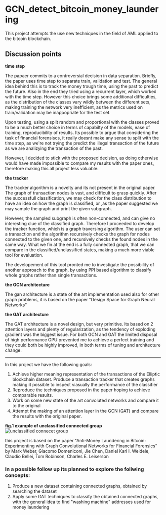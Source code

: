 # GCN_detect_bitcoin_money_laundering
This project attempts the use new techniques in the field of AML applied to the bitcoin blockchain.

## Discussion points 

__time step__

The papaer commits to a controversial decision in data separation. Briefly, the paper uses time step to separate train, validation and test. The general idea behind this is to track the money trough time, using the past to predict the future. Also in the end they tried using a recurrent layer, which worked with the time step. 
However this choice brings some additional difficulties, as the distribution of the classes vary wildly between the different sets, making training the network very inefficient, as the metrics used on train/validation may be inappopriate for the test set. 

Upon testing, using a split random and proportional with the classes proved to be a much better choice in terms of capabilty of the models, ease of training, reproducibility of results. Its possible to argue that considering the task of financial forensiscs, it really doesnt make any sense tu split with the time step, as we're not trying the predict the illegal transaction of the future as we are analizying the transaction of the past. 

However, I decided to stick with the proposed decision, as doing otherwise would have made impossible to compare my results with the paper ones, therefore making this all project less valuable.

__the tracker__

The tracker algorithm is a novelty and its not present in the original paper. The graph of transaction nodes is vast, and difficult to grasp quickly. After the successfull classification, we may check for the class distribution to have an idea on how the graph is classified, or ,as the paper suggested we may sample the graph and print the given subgraph. 

However, the sampled subgraph is often non-connected, and can give no interesting clue of the classified graph. Therefore I proceeded to develop the tracker function, which is a graph traversing algorithm. The user can set a transaction and the algorithm recursively checks the graph for nodes connected to the given one, and recursively checks the found nodes in the same way. 
What we fin at the end is a fully connected graph, that we can compare in the classified/unclassified states, making a much more viable tool for evaluation.

The developement of this tool pronted me to investigate the possibility of another approach to the graph, by using PPI based algorithm to classify whole graphs rather than single transactions. 

__the GCN architecture__

The gan architecture is a state of the art implementation used also for other graph problems, it is based on the paper "Design Space for Graph Neural Networks"

__the GAT architecture__

The GAT architecture is a novel design, but very primitive. Its based on 2 attention layers and plenty of regularization, as the tendency of exploding gradient was the biggest issue. 
For both GCN and GAT the limited disposal of high performance GPU prevented me to achieve a perfect training and they could both be highly improved, in both terms of tuning and architecture change. 

-----------------------------------------------------------------------------------

In this project we have the following goals:

1. Achieve higher meaning representation of the transactions of the Elliptic blockchain dataset. Produce a transaction tracker that creates graphs making it possible to inspect viasually the performance of the classifier 
2. Reproduce the techniques proposed in the paper hoping to achieve comparable results. 
3. Work on some new state of the art convoluted networks and compare it to the original 
4. Attempt the making of an attention layer in the GCN (GAT) and compare the results with the original paper. 

__fig.1 example of unclassified connected group__
![unclassified connecet group](https://github.com/fmerizzi/GCN_detect_bitcoin_money_laundering/blob/main/connected%20group.png)

this project is based on the paper "Anti-Money Laundering in Bitcoin: Experimenting with Graph Convolutional Networks for Financial Forensics" by Mark Weber, Giacomo Domeniconi, Jie Chen, Daniel Karl I. Weidele, Claudio Bellei, Tom Robinson, Charles E. Leiserson

### In a possible follow up its planned to explore the follwing concepts:

1. Produce a new dataset containing connected graphs, obtained by searching the dataset 
2. Apply some GAT techniques to classify the obtained connected graphs, with the general idea to find "washing machine" addresses used for money laundering 


